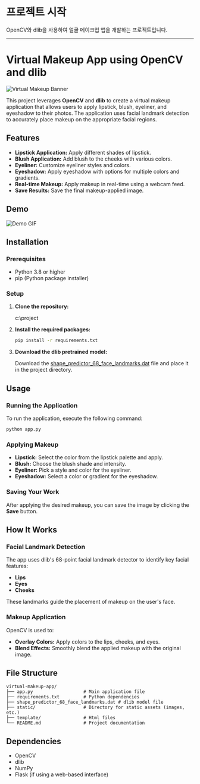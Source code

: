 # 프로젝트 시작

OpenCV와 dlib을 사용하여 얼굴 메이크업 앱을 개발하는 프로젝트입니다.

---

# **Virtual Makeup App using OpenCV and dlib**

![Virtual Makeup Banner](https://via.placeholder.com/1200x400.png?text=Virtual+Makeup+App+Banner)

This project leverages **OpenCV** and **dlib** to create a virtual makeup application that allows users to apply lipstick, blush, eyeliner, and eyeshadow to their photos. The application uses facial landmark detection to accurately place makeup on the appropriate facial regions.

## **Features**

- **Lipstick Application:** Apply different shades of lipstick.
- **Blush Application:** Add blush to the cheeks with various colors.
- **Eyeliner:** Customize eyeliner styles and colors.
- **Eyeshadow:** Apply eyeshadow with options for multiple colors and gradients.
- **Real-time Makeup:** Apply makeup in real-time using a webcam feed.
- **Save Results:** Save the final makeup-applied image.

## **Demo**

![Demo GIF]([https://via.placeholder.com/800x400.png?text=Demo+GIF](https://youtu.be/A2kiUy5IM3U?si=oaJcy18REmKYekDM))

## **Installation**

### **Prerequisites**

- Python 3.8 or higher
- pip (Python package installer)

### **Setup**

1. **Clone the repository:**

   c:\project

2. **Install the required packages:**

   ```bash
   pip install -r requirements.txt
   ```

3. **Download the dlib pretrained model:**

   Download the [shape_predictor_68_face_landmarks.dat](http://dlib.net/files/shape_predictor_68_face_landmarks.dat.bz2) file and place it in the project directory.

## **Usage**

### **Running the Application**

To run the application, execute the following command:

```bash
python app.py
```

### **Applying Makeup**

- **Lipstick:** Select the color from the lipstick palette and apply.
- **Blush:** Choose the blush shade and intensity.
- **Eyeliner:** Pick a style and color for the eyeliner.
- **Eyeshadow:** Select a color or gradient for the eyeshadow.

### **Saving Your Work**

After applying the desired makeup, you can save the image by clicking the **Save** button.

## **How It Works**

### **Facial Landmark Detection**

The app uses dlib's 68-point facial landmark detector to identify key facial features:
- **Lips**
- **Eyes**
- **Cheeks**

These landmarks guide the placement of makeup on the user's face.

### **Makeup Application**

OpenCV is used to:
- **Overlay Colors:** Apply colors to the lips, cheeks, and eyes.
- **Blend Effects:** Smoothly blend the applied makeup with the original image.

## **File Structure**

```
virtual-makeup-app/
├── app.py                   # Main application file
├── requirements.txt         # Python dependencies
├── shape_predictor_68_face_landmarks.dat # dlib model file
├── static/                  # Directory for static assets (images, etc.)
├── template/                # Html files
└── README.md                # Project documentation
```

## **Dependencies**

- OpenCV
- dlib
- NumPy
- Flask (if using a web-based interface)

